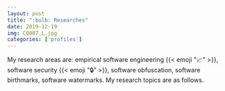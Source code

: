 ```yaml
---
layout: post
title: ":bulb: Researches"
date: 2019-12-19
img: CQ087_L.jpg
categories: ['profiles']
---
```


My research areas are: empirical software engineering {{< emoji ":chart_with_upwards_trend:" >}}, software security {{< emoji ":lock:" >}}, software obfuscation, software birthmarks, software watermarks.
My research topics are as follows.



